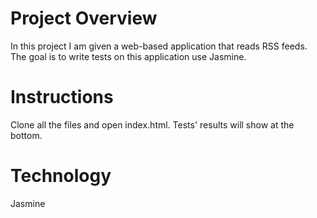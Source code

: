 # Project Overview

In this project I am given a web-based application that reads RSS feeds. The goal is to write tests on this application use Jasmine.

# Instructions

Clone all the files and open index.html. Tests' results will show at the bottom.

# Technology

Jasmine